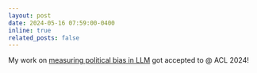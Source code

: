 ```yaml
---
layout: post
date: 2024-05-16 07:59:00-0400
inline: true
related_posts: false
---
```


My work on <a href="https://arxiv.org/abs/2403.18932">measuring political bias in LLM</a> got accepted to @ ACL 2024! 
